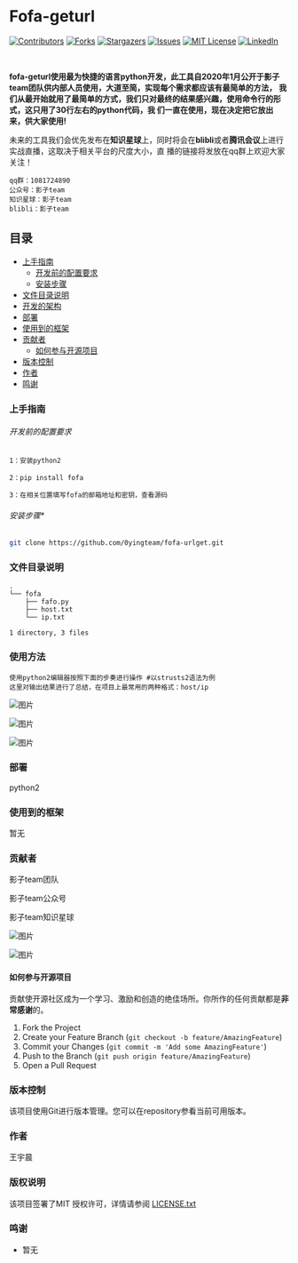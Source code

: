 

# Fofa-geturl

<!-- PROJECT SHIELDS -->

[![Contributors][contributors-shield]][contributors-url]
[![Forks][forks-shield]][forks-url]
[![Stargazers][stars-shield]][stars-url]
[![Issues][issues-shield]][issues-url]
[![MIT License][license-shield]][license-url]
[![LinkedIn][linkedin-shield]][linkedin-url]

<!-- PROJECT LOGO -->
<br />

</p>


**fofa-geturl使用最为快捷的语言python开发，此工具自2020年1月公开于影子team团队供内部人员使用，大道至简，实现每个需求都应该有最简单的方法，**
**我们从最开始就用了最简单的方式，我们只对最终的结果感兴趣，使用命令行的形式，这只用了30行左右的python代码，我
们一直在使用，现在决定把它放出来，供大家使用!**



未来的工具我们会优先发布在**知识星球**上，同时将会在**blibli**或者**腾讯会议**上进行实战直播，这取决于相关平台的尺度大小，直
播的链接将发放在qq群上欢迎大家关注！

```
qq群：1081724890
公众号：影子team
知识星球：影子team
blibli：影子team
```

## 目录

- [上手指南](#上手指南)
  - [开发前的配置要求](#开发前的配置要求)
  - [安装步骤](#安装步骤)
- [文件目录说明](#文件目录说明)
- [开发的架构](#开发的架构)
- [部署](#部署)
- [使用到的框架](#使用到的框架)
- [贡献者](#贡献者)
  - [如何参与开源项目](#如何参与开源项目)
- [版本控制](#版本控制)
- [作者](#作者)
- [鸣谢](#鸣谢)

### 上手指南





###### 开发前的配置要求

```
1：安装python2
```

```
2：pip install fofa
```

```
3：在相关位置填写fofa的邮箱地址和密钥，查看源码 
```



###### *安装步骤**

```sh
git clone https://github.com/0yingteam/fofa-urlget.git
```

### 文件目录说明

```
.
└── fofa
    ├── fafo.py
    ├── host.txt
    └── ip.txt

1 directory, 3 files
```





### 使用方法

```
使用python2编辑器按照下面的步奏进行操作 #以strusts2语法为例
这里对输出结果进行了总结，在项目上最常用的两种格式：host/ip
```
![图片](https://user-images.githubusercontent.com/61936554/136323262-b304397b-4dc0-4525-899c-02cee4cb934c.png)

![图片](https://user-images.githubusercontent.com/61936554/136323446-5214ce95-21c3-4461-adc9-a2ea4ec0bfda.png)

![图片](https://user-images.githubusercontent.com/61936554/136323478-14eda33e-23cb-4f06-b71f-4caf5b751be0.png)

### 部署

python2

### 使用到的框架

暂无

### 贡献者

影子team团队

影子team公众号

影子team知识星球

![图片](https://user-images.githubusercontent.com/61936554/136323628-5fc45e84-297a-41f0-a3dd-b324212a78b1.png)

![图片](https://user-images.githubusercontent.com/61936554/136323606-52904638-177b-415f-bbad-1842a1cf8149.png)



#### 如何参与开源项目

贡献使开源社区成为一个学习、激励和创造的绝佳场所。你所作的任何贡献都是**非常感谢**的。


1. Fork the Project
2. Create your Feature Branch (`git checkout -b feature/AmazingFeature`)
3. Commit your Changes (`git commit -m 'Add some AmazingFeature'`)
4. Push to the Branch (`git push origin feature/AmazingFeature`)
5. Open a Pull Request



### 版本控制

该项目使用Git进行版本管理。您可以在repository参看当前可用版本。

### 作者

王宇晨


### 版权说明

该项目签署了MIT 授权许可，详情请参阅 [LICENSE.txt](https://github.com/0yingteam/testwyc/blob/master/LICENSE.txt)

### 鸣谢

- 暂无

<!-- links -->

[your-project-path]:0yingteam/testwyc
[contributors-shield]: https://img.shields.io/github/contributors/0yingteam/testwyc.svg?style=flat-square
[contributors-url]: https://github.com/0yingteam/testwyc/graphs/contributors
[forks-shield]: https://img.shields.io/github/forks/0yingteam/testwyc.svg?style=flat-square
[forks-url]: https://github.com/0yingteam/testwyc/network/members
[stars-shield]: https://img.shields.io/github/stars/0yingteam/testwyc.svg?style=flat-square
[stars-url]: https://github.com/0yingteam/testwyc/stargazers
[issues-shield]: https://img.shields.io/github/issues/0yingteam/testwyc.svg?style=flat-square
[issues-url]: https://img.shields.io/github/issues/0yingteam/testwyc.svg
[license-shield]: https://img.shields.io/github/license/0yingteam/testwyc.svg?style=flat-square
[license-url]: https://github.com/0yingteam/testwyc/blob/master/LICENSE.txt
[linkedin-shield]: https://img.shields.io/badge/-LinkedIn-black.svg?style=flat-square&logo=linkedin&colorB=555
[linkedin-url]: https://linkedin.com/in/0yingteam



